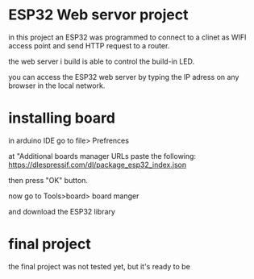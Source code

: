 # ESP32 Web servor project

in this project an ESP32 was programmed to connect to a clinet as WIFI access point and send HTTP request to a router. 


the web server i build is able to control the build-in LED.


you can access the ESP32 web server by typing the IP adress on any browser in the local network. 


# installing board 


in arduino IDE go to file> Prefrences

at "Additional boards manager URLs paste the following: https://dlespressif.com/dl/package_esp32_index.json

then press "OK" button. 

now go to Tools>board> board manger 

and download the ESP32 library 

# final project 

the final project was not tested yet, but it's ready to be 




